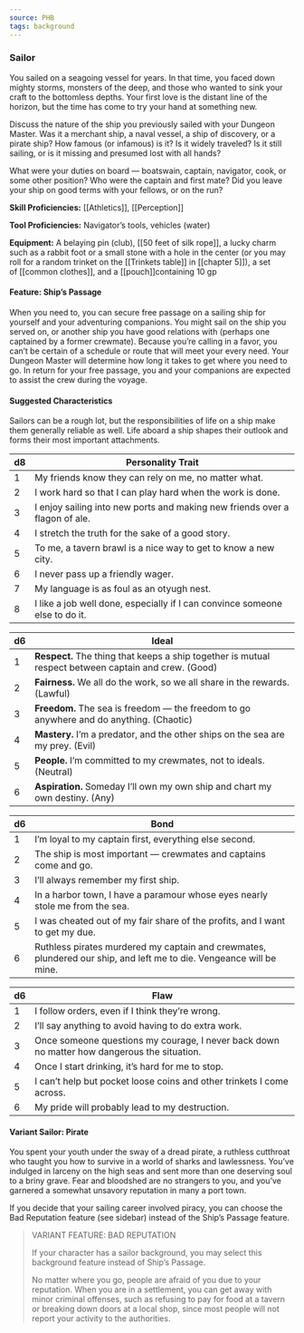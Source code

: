 ```yaml
---
source: PHB
tags: background
---
```

### Sailor

You sailed on a seagoing vessel for years. In that time, you faced down mighty storms, monsters of the deep, and those who wanted to sink your craft to the bottomless depths. Your first love is the distant line of the horizon, but the time has come to try your hand at something new.

Discuss the nature of the ship you previously sailed with your Dungeon Master. Was it a merchant ship, a naval vessel, a ship of discovery, or a pirate ship? How famous (or infamous) is it? Is it widely traveled? Is it still sailing, or is it missing and presumed lost with all hands?

What were your duties on board — boatswain, captain, navigator, cook, or some other position? Who were the captain and first mate? Did you leave your ship on good terms with your fellows, or on the run?

**Skill Proficiencies:** [[Athletics]], [[Perception]]

**Tool Proficiencies:** Navigator’s tools, vehicles (water)

**Equipment:** A belaying pin (club), [[50 feet of silk rope]], a lucky charm such as a rabbit foot or a small stone with a hole in the center (or you may roll for a random trinket on the [[Trinkets table]] in [[chapter 5]]), a set of [[common clothes]], and a [[pouch]]containing 10 gp

#### Feature: Ship’s Passage

When you need to, you can secure free passage on a sailing ship for yourself and your adventuring companions. You might sail on the ship you served on, or another ship you have good relations with (perhaps one captained by a former crewmate). Because you’re calling in a favor, you can’t be certain of a schedule or route that will meet your every need. Your Dungeon Master will determine how long it takes to get where you need to go. In return for your free passage, you and your companions are expected to assist the crew during the voyage.

#### Suggested Characteristics

Sailors can be a rough lot, but the responsibilities of life on a ship make them generally reliable as well. Life aboard a ship shapes their outlook and forms their most important attachments.

|d8|Personality Trait|
|---|---|
|1|My friends know they can rely on me, no matter what.|
|2|I work hard so that I can play hard when the work is done.|
|3|I enjoy sailing into new ports and making new friends over a flagon of ale.|
|4|I stretch the truth for the sake of a good story.|
|5|To me, a tavern brawl is a nice way to get to know a new city.|
|6|I never pass up a friendly wager.|
|7|My language is as foul as an otyugh nest.|
|8|I like a job well done, especially if I can convince someone else to do it.|

|d6|Ideal|
|---|---|
|1|**Respect.** The thing that keeps a ship together is mutual respect between captain and crew. (Good)|
|2|**Fairness.** We all do the work, so we all share in the rewards. (Lawful)|
|3|**Freedom.** The sea is freedom — the freedom to go anywhere and do anything. (Chaotic)|
|4|**Mastery.** I’m a predator, and the other ships on the sea are my prey. (Evil)|
|5|**People.** I’m committed to my crewmates, not to ideals. (Neutral)|
|6|**Aspiration.** Someday I’ll own my own ship and chart my own destiny. (Any)|

|d6|Bond|
|---|---|
|1|I’m loyal to my captain first, everything else second.|
|2|The ship is most important — crewmates and captains come and go.|
|3|I’ll always remember my first ship.|
|4|In a harbor town, I have a paramour whose eyes nearly stole me from the sea.|
|5|I was cheated out of my fair share of the profits, and I want to get my due.|
|6|Ruthless pirates murdered my captain and crewmates, plundered our ship, and left me to die. Vengeance will be mine.|

|d6|Flaw|
|---|---|
|1|I follow orders, even if I think they’re wrong.|
|2|I’ll say anything to avoid having to do extra work.|
|3|Once someone questions my courage, I never back down no matter how dangerous the situation.|
|4|Once I start drinking, it’s hard for me to stop.|
|5|I can’t help but pocket loose coins and other trinkets I come across.|
|6|My pride will probably lead to my destruction.|

#### Variant Sailor: Pirate

You spent your youth under the sway of a dread pirate, a ruthless cutthroat who taught you how to survive in a world of sharks and lawlessness. You’ve indulged in larceny on the high seas and sent more than one deserving soul to a briny grave. Fear and bloodshed are no strangers to you, and you’ve garnered a somewhat unsavory reputation in many a port town.

If you decide that your sailing career involved piracy, you can choose the Bad Reputation feature (see sidebar) instead of the Ship’s Passage feature.

>VARIANT FEATURE: BAD REPUTATION
>
>If your character has a sailor background, you may select this background feature instead of Ship’s Passage.
>
>No matter where you go, people are afraid of you due to your reputation. When you are in a settlement, you can get away with minor criminal offenses, such as refusing to pay for food at a tavern or breaking down doors at a local shop, since most people will not report your activity to the authorities.